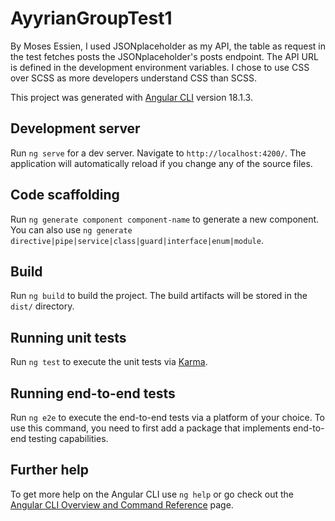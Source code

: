 # AyyrianGroupTest1

By Moses Essien,
I used JSONplaceholder as my API, the table as request in the test fetches posts the JSONplaceholder's posts endpoint.
The API URL is defined in the development environment variables.
I chose to use CSS over SCSS as more developers understand CSS than SCSS.

This project was generated with [Angular CLI](https://github.com/angular/angular-cli) version 18.1.3.






## Development server

Run `ng serve` for a dev server. Navigate to `http://localhost:4200/`. The application will automatically reload if you change any of the source files.

## Code scaffolding

Run `ng generate component component-name` to generate a new component. You can also use `ng generate directive|pipe|service|class|guard|interface|enum|module`.

## Build

Run `ng build` to build the project. The build artifacts will be stored in the `dist/` directory.

## Running unit tests

Run `ng test` to execute the unit tests via [Karma](https://karma-runner.github.io).

## Running end-to-end tests

Run `ng e2e` to execute the end-to-end tests via a platform of your choice. To use this command, you need to first add a package that implements end-to-end testing capabilities.

## Further help

To get more help on the Angular CLI use `ng help` or go check out the [Angular CLI Overview and Command Reference](https://angular.dev/tools/cli) page.

